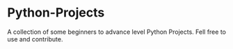 # Python-Projects
A collection of some beginners to advance level Python Projects. Fell free to use and contribute.
